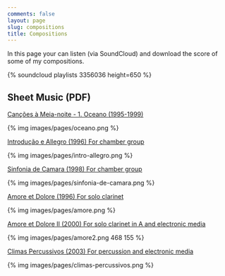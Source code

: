 ```yaml
---
comments: false
layout: page
slug: compositions
title: Compositions
---
```


In this page your can listen (via SoundCloud) and download the score
of some of my compositions.

{% soundcloud playlists 3356036 height=650 %}


## Sheet Music (PDF)

[Canções à Meia-noite - 1. Oceano (1995-1999)](http://media.pedrokroger.net/score/oceano.pdf)

{% img images/pages/oceano.png %}

[Introdução e Allegro (1996) For chamber group](http://media.pedrokroger.net/score/intro-allegro.pdf)

{% img images/pages/intro-allegro.png %}

[Sinfonia de Camara (1998) For chamber group](http://media.pedrokroger.net/score/sinfonia-camara_en.pdf)

{% img images/pages/sinfonia-de-camara.png %}

[Amore et Dolore (1996) For solo clarinet](http://media.pedrokroger.net/score/amore.pdf)

{% img images/pages/amore.png %}

[Amore et Dolore II (2000) For solo clarinet in A and electronic media](http://media.pedrokroger.net/score/amore-et-dolore-II-revised.pdf)

{% img images/pages/amore2.png 468 155 %}

[Climas Percussivos (2003) For percussion and electronic media](http://media.pedrokroger.net/score/climas-percussivos.pdf)

{% img images/pages/climas-percussivos.png %}

